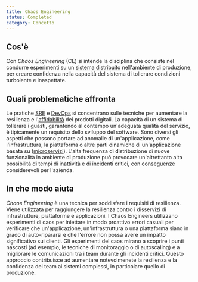 ```yaml
---
title: Chaos Engineering
status: Completed
category: Concetto
---
```


## Cos'è
Con _Chaos Engineering_ (CE) si intende la disciplina che consiste nel condurre esperimenti su un [sistema distribuito](/it/distributed_systems/) nell'ambiente di produzione, per creare confidenza nella capacità del sistema di tollerare condizioni turbolente e inaspettate.

## Quali problematiche affronta
Le pratiche [SRE](/it/site_reliability_engineering/) e [DevOps](/it/devops/) si concentrano sulle tecniche per aumentare la resilienza e l'[affidabilità](/it/reliability/) dei prodotti digitali. La capacità di un sistema di tollerare i guasti, garantendo al contempo un'adeguata qualità del servizio, è tipicamente un requisito dello sviluppo del software. Sono diversi gli aspetti che possono portare ad anomalie di un'applicazione, come l'infrastruttura, la piattaforma o altre parti dinamiche di un'applicazione basata su ([microservizi](/it/microservices/)). L'alta frequenza di distribuzione di nuove funzionalità in ambiente di produzione può provocare un'altrettanto alta possibilità di tempi di inattività e di incidenti critici, con conseguenze considerevoli per l'azienda.

## In che modo aiuta
_Chaos Engineering_ è una tecnica per soddisfare i requisiti di resilienza. Viene utilizzata per raggiungere la resilienza contro i disservizi di infrastrutture, piattaforme e applicazioni. I Chaos Engineers utilizzano esperimenti di caos per iniettare in modo proattivo errori casuali per verificare che un'applicazione, un'infrastruttura o una piattaforma siano in grado di auto-ripararsi e che l'errore non possa avere un impatto significativo sui clienti. Gli esperimenti del caos mirano a scoprire i punti nascosti (ad esempio, le tecniche di monitoraggio o di autoscaling) e a migliorare le comunicazioni tra i team durante gli incidenti critici. Questo approccio contribuisce ad aumentare notevolmenete la resilienza e la confidenza del team ai sistemi complessi, in particolare quello di produzione.
